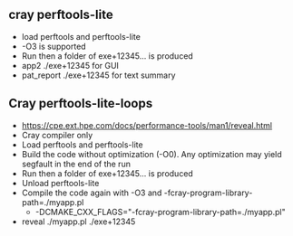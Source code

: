 ## cray perftools-lite
- load perftools and perftools-lite
- -O3 is supported
- Run then a folder of exe+12345... is produced
- app2 ./exe+12345 for GUI
- pat_report ./exe+12345 for text summary


## Cray perftools-lite-loops
- https://cpe.ext.hpe.com/docs/performance-tools/man1/reveal.html
- Cray compiler only
- Load perftools and perftools-lite
- Build the code without optimization (-O0). Any optimization may yield segfault in the end of the run
- Run then a folder of exe+12345... is produced
- Unload perftools-lite
- Compile the code again with -O3 and -fcray-program-library-path=./myapp.pl
  - -DCMAKE_CXX_FLAGS="-fcray-program-library-path=./myapp.pl"
- reveal ./myapp.pl ./exe+12345
